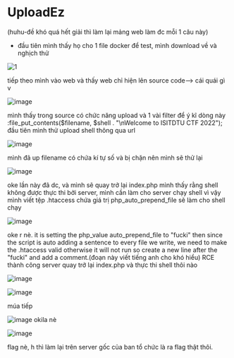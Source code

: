  # **UploadEz**
 (huhu-đề khó quá hết giải thì làm lại mảng web làm đc mỗi 1 câu này)
- đầu tiên mình thấy họ cho 1 file docker để test, mình download về và nghịch thử

![1](https://user-images.githubusercontent.com/85442500/205485231-a4e32552-65a9-4903-a5fb-b6f892c1c264.png)

tiếp theo mình vào web  và thấy web chỉ hiện lên source code--> cái quái gì v

![image](https://user-images.githubusercontent.com/85442500/205485288-6a756789-83cd-41ec-a844-a9f2e845ca25.png)

mình thấy trong source có chức năng upload và 1 vài filter
để ý kĩ dòng này :file_put_contents($filename, $shell . "\nWelcome to ISITDTU CTF 2022");
đầu tiên mình thử upload shell thông qua url

![image](https://user-images.githubusercontent.com/85442500/205485555-25be63ae-a0e9-47f8-be1e-6d993e539c26.png)

mình đã up filename có chứa kí tự số và bị chặn nên mình sẽ thử lại

![image](https://user-images.githubusercontent.com/85442500/205485598-174801eb-7aba-45e6-9606-31c58f565835.png)

oke lần này đã dc, và mình sẽ quay trở lại index.php
mình thấy rằng shell không được thực thi bởi server, mình cần làm cho server chạy shell
vì vậy mình viết tệp .htaccess chứa giá trị php_auto_prepend_file sẽ làm cho shell chạy

![image](https://user-images.githubusercontent.com/85442500/205485736-be2215ce-d202-42ad-b860-0ddddd3f3cd0.png)

oke r nè. it is setting the php_value auto_prepend_file to "fucki"
then since the script is auto adding a sentence to every file we write, we need to make the .htaccess valid otherwise it will not run
so create a new line after the "fucki" and add a comment.(đoạn này viết tiếng anh cho khó hiểu)
RCE thành công server
quay trở lại index.php và thực thi shell thôi nào

![image](https://user-images.githubusercontent.com/85442500/205485829-b391aa5d-3153-4fee-8e90-90c485ac2908.png)

![image](https://user-images.githubusercontent.com/85442500/205485845-ab3b191d-4ac0-48d6-bbcf-53a944350ffa.png)

múa tiếp 

![image](https://user-images.githubusercontent.com/85442500/205485874-622e170f-8766-4da6-ad70-727814657241.png)
okila nè

![image](https://user-images.githubusercontent.com/85442500/205485890-a479c006-6956-4050-83c5-79f4bc55a99b.png)

flag nè, h thì làm lại trên server gốc của ban tổ chức là ra flag thật thôi.
